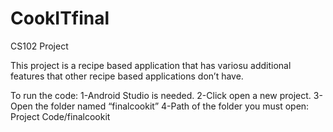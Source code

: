 # CookITfinal
CS102 Project

This project is a recipe based application that has variosu additional features that other recipe based applications don’t have.

To run the code:
1-Android Studio is needed.
2-Click open a new project.
3-Open the folder named “finalcookit” 
4-Path of the folder you must open: Project Code/finalcookit



